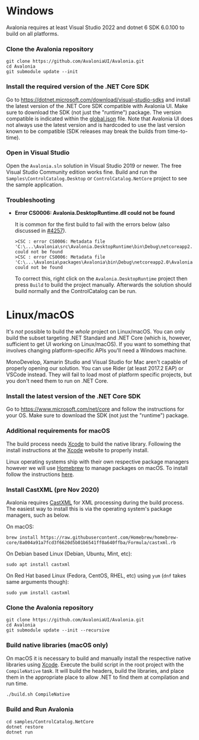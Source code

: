 # Windows

Avalonia requires at least Visual Studio 2022 and dotnet 6 SDK 6.0.100 to build on all platforms.

###  Clone the Avalonia repository

```
git clone https://github.com/AvaloniaUI/Avalonia.git
cd Avalonia
git submodule update --init
```

### Install the required version of the .NET Core SDK

Go to https://dotnet.microsoft.com/download/visual-studio-sdks and install the latest version of the .NET Core SDK compatible with Avalonia UI. Make sure to download the SDK (not just the "runtime") package. The version compatible is indicated within the [global.json](https://github.com/AvaloniaUI/Avalonia/blob/master/global.json) file. Note that Avalonia UI does not always use the latest version and is hardcoded to use the last version known to be compatible (SDK releases may break the builds from time-to-time).

###  Open in Visual Studio

Open the `Avalonia.sln` solution in Visual Studio 2019 or newer. The free Visual Studio Community edition works fine. Build and run the `Samples\ControlCatalog.Desktop` or `ControlCatalog.NetCore` project to see the sample application.

### Troubleshooting

 * **Error CS0006: Avalonia.DesktopRuntime.dll could not be found**

    It is common for the first build to fail with the errors below (also discussed in [#4257](https://github.com/AvaloniaUI/Avalonia/issues/4257)).
    ```
    >CSC : error CS0006: Metadata file 'C:\...\Avalonia\src\Avalonia.DesktopRuntime\bin\Debug\netcoreapp2.0\Avalonia.DesktopRuntime.dll' could not be found
    >CSC : error CS0006: Metadata file 'C:\...\Avalonia\packages\Avalonia\bin\Debug\netcoreapp2.0\Avalonia.dll' could not be found
    ```
    To correct this, right click on the `Avalonia.DesktopRuntime` project then press `Build` to build the project manually. Afterwards the solution should build normally and the ControlCatalog can be run.

# Linux/macOS

It's *not* possible to build the *whole* project on Linux/macOS. You can only build the subset targeting .NET Standard and .NET Core (which is, however, sufficient to get UI working on Linux/macOS). If you want to something that involves changing platform-specific APIs you'll need a Windows machine.

MonoDevelop, Xamarin Studio and Visual Studio for Mac aren't capable of properly opening our solution. You can use Rider (at least 2017.2 EAP) or VSCode instead. They will fail to load most of platform specific projects, but you don't need them to run on .NET Core.

###  Install the latest version of the .NET Core SDK

Go to https://www.microsoft.com/net/core and follow the instructions for your OS. Make sure to download the SDK (not just the "runtime") package.

###  Additional requirements for macOS

The build process needs [Xcode](https://developer.apple.com/xcode/) to build the native library.  Following the install instructions at the [Xcode](https://developer.apple.com/xcode/) website to properly install.

Linux operating systems ship with their own respective package managers however we will use [Homebrew](https://brew.sh/) to manage packages on macOS.  To install follow the instructions [here](https://docs.brew.sh/Installation).

###  Install CastXML (pre Nov 2020)

Avalonia requires [CastXML](https://github.com/CastXML/CastXML) for XML processing during the build process.  The easiest way to install this is via the operating system's package managers, such as below.

On macOS:
```
brew install https://raw.githubusercontent.com/Homebrew/homebrew-core/8a004a91a7fcd3f6620d5b01b6541ff0a640ffba/Formula/castxml.rb
```

On Debian based Linux (Debian, Ubuntu, Mint, etc):
```
sudo apt install castxml
```

On Red Hat based Linux (Fedora, CentOS, RHEL, etc) using `yum` (`dnf` takes same arguments though):
```
sudo yum install castxml
```


###  Clone the Avalonia repository

```
git clone https://github.com/AvaloniaUI/Avalonia.git
cd Avalonia
git submodule update --init --recursive
```

### Build native libraries (macOS only)

On macOS it is necessary to build and manually install the respective native libraries using [Xcode](https://developer.apple.com/xcode/). Execute the build script in the root project with the `CompileNative` task. It will build the headers, build the libraries, and place them in the appropriate place to allow .NET to find them at compilation and run time.

```bash
./build.sh CompileNative
```

###  Build and Run Avalonia

```
cd samples/ControlCatalog.NetCore
dotnet restore
dotnet run
```
